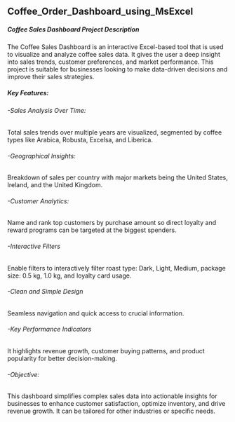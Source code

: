 ## Coffee_Order_Dashboard_using_MsExcel
##### Coffee Sales Dashboard Project Description
The Coffee Sales Dashboard is an interactive Excel-based tool that is used to visualize and analyze coffee sales data. It gives the user a deep insight into sales trends, customer preferences, and market performance. This project is suitable for businesses looking to make data-driven decisions and improve their sales strategies.

##### Key Features:
###### -Sales Analysis Over Time:
Total sales trends over multiple years are visualized, segmented by coffee types like Arabica, Robusta, Excelsa, and Liberica.

###### -Geographical Insights:
Breakdown of sales per country with major markets being the United States, Ireland, and the United Kingdom.

###### -Customer Analytics:
Name and rank top customers by purchase amount so direct loyalty and reward programs can be targeted at the biggest spenders.

###### -Interactive Filters
Enable filters to interactively filter roast type: Dark, Light, Medium, package size: 0.5 kg, 1.0 kg, and loyalty card usage.

###### -Clean and Simple Design
Seamless navigation and quick access to crucial information.

###### -Key Performance Indicators
It highlights revenue growth, customer buying patterns, and product popularity for better decision-making.

###### -Objective:
This dashboard simplifies complex sales data into actionable insights for businesses to enhance customer satisfaction, optimize inventory, and drive revenue growth. It can be tailored for other industries or specific needs.
